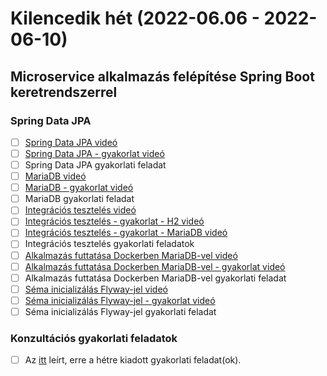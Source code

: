 # Kilencedik hét (2022-06.06 - 2022-06-10)

## Microservice alkalmazás felépítése Spring Boot keretrendszerrel

### Spring Data JPA

* [ ] [Spring Data JPA videó](https://e-learning.training360.com/courses/take/java-spring-boot-microservices/lessons/20593051-spring-data-jpa)
* [ ] [Spring Data JPA - gyakorlat videó](https://e-learning.training360.com/courses/take/java-spring-boot-microservices/lessons/23269586-spring-data-jpa-gyakorlat)
* [ ] Spring Data JPA gyakorlati feladat
* [ ] [MariaDB videó](https://e-learning.training360.com/courses/take/java-spring-boot-microservices/lessons/20593037-mariadb)
* [ ] [MariaDB - gyakorlat videó](https://e-learning.training360.com/courses/take/java-spring-boot-microservices/lessons/23829522-mariadb-gyakorlat)
* [ ] MariaDB gyakorlati feladat
* [ ] [Integrációs tesztelés videó](https://e-learning.training360.com/courses/take/java-spring-boot-microservices/lessons/20593050-integracios-teszteles)
* [ ] [Integrációs tesztelés - gyakorlat - H2 videó](https://e-learning.training360.com/courses/take/java-spring-boot-microservices/lessons/25231026-integracios-teszteles-gyakorlat-h2)
* [ ] [Integrációs tesztelés - gyakorlat - MariaDB videó](https://e-learning.training360.com/courses/take/java-spring-boot-microservices/lessons/25231052-integracios-teszteles-gyakorlat-mariadb)
* [ ] Integrációs tesztelés gyakorlati feladatok
* [ ] [Alkalmazás futtatása Dockerben MariaDB-vel videó](https://e-learning.training360.com/courses/take/java-spring-boot-microservices/lessons/20592977-alkalmazas-futtatasa-dockerben-mariadb-vel)
* [ ] [Alkalmazás futtatása Dockerben MariaDB-vel - gyakorlat videó](https://e-learning.training360.com/courses/take/java-spring-boot-microservices/lessons/25231384-alkalmazas-futtatasa-dockerben-mariadb-vel-gyakorlat)
* [ ] Alkalmazás futtatása Dockerben MariaDB-vel gyakorlati feladat
* [ ] [Séma inicializálás Flyway-jel videó](https://e-learning.training360.com/courses/take/java-spring-boot-microservices/lessons/20592999-sema-inicializalas-flyway-jel)
* [ ] [Séma inicializálás Flyway-jel - gyakorlat videó](https://e-learning.training360.com/courses/take/java-spring-boot-microservices/lessons/25231696-sema-inicializalas-flyway-jel-gyakorlat)
* [ ] Séma inicializálás Flyway-jel gyakorlati feladat

### Konzultációs gyakorlati feladatok

* [ ] Az [itt](https://github.com/Strukturavaltas2-Halado-Java/java-strukturavalto2-halado/blob/master/labs.md) leírt,
  erre a hétre kiadott gyakorlati feladat(ok). 